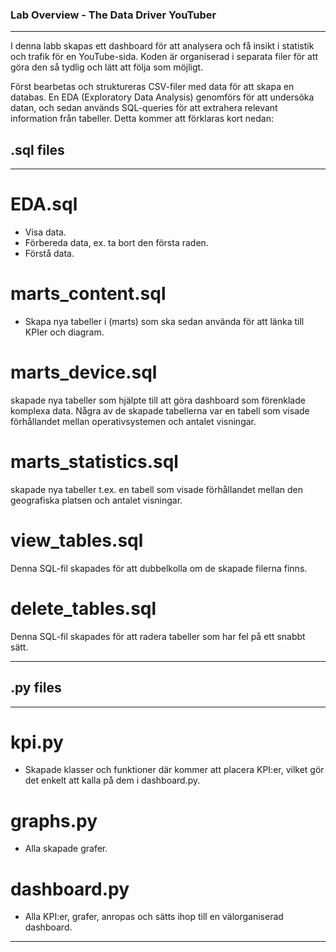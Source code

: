 ### Lab Overview - The Data Driver YouTuber
___
I denna labb skapas ett dashboard för att analysera och få insikt i statistik och trafik för en YouTube-sida. Koden är organiserad i separata filer för att göra den så tydlig och lätt att följa som möjligt.

Först bearbetas och struktureras CSV-filer med data för att skapa en databas. En EDA (Exploratory Data Analysis) genomförs för att undersöka datan, och sedan används SQL-queries för att extrahera relevant information från tabeller. Detta kommer att förklaras kort nedan:

## .sql files
---
# EDA.sql
- Visa data.
- Förbereda data, ex. ta bort den första raden.
- Förstå data.

# marts_content.sql
- Skapa nya tabeller i (marts) som ska sedan använda för att länka till KPIer och diagram.

# marts_device.sql
skapade nya tabeller som hjälpte till att göra dashboard som förenklade komplexa data. Några av de skapade tabellerna var en tabell som visade förhållandet mellan operativsystemen och antalet visningar.

# marts_statistics.sql
skapade nya tabeller t.ex. en tabell som visade förhållandet mellan den geografiska platsen och antalet visningar.

# view_tables.sql
Denna SQL-fil skapades för att dubbelkolla om de skapade filerna finns.

# delete_tables.sql
Denna SQL-fil skapades för att radera tabeller som har fel på ett snabbt sätt.
___

## .py files
---
# kpi.py
- Skapade klasser och funktioner där kommer att placera KPI:er, vilket gör det enkelt att kalla på dem i dashboard.py.

# graphs.py
- Alla skapade grafer.

# dashboard.py
- Alla KPI:er, grafer, anropas och sätts ihop till en välorganiserad dashboard.
___
